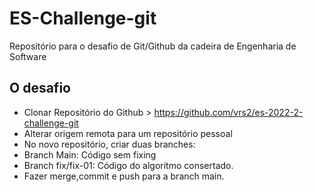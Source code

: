 # ES-Challenge-git
Repositório para o desafio de Git/Github da cadeira de Engenharia de Software
## O desafio
- Clonar Repositório do Github > https://github.com/vrs2/es-2022-2-challenge-git
- Alterar origem remota para um repositório pessoal
- No novo repositório, criar duas branches:
- Branch Main: Código sem fixing
- Branch fix/fix-01: Código do algoritmo consertado.
- Fazer merge,commit e push para a branch main.
